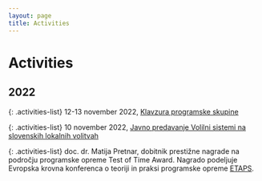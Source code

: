 ```yaml
---
layout: page
title: Activities
---
```


# Activities

## 2022

{: .activities-list}
12-13 november 2022, [Klavzura programske skupine](https://imfm-si.github.io/RIMM22/)

{: .activities-list}
10 november 2022, [Javno predavanje Volilni sistemi na slovenskih lokalnih volitvah](https://volitve.fmf.uni-lj.si/)

{: .activities-list}
doc. dr. Matija Pretnar, dobitnik prestižne nagrade na področju programske opreme Test of Time Award. Nagrado podeljuje Evropska krovna konferenca o teoriji in praksi programske opreme [ETAPS](https://etaps.org/).

